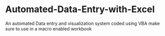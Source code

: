 # Automated-Data-Entry-with-Excel
An automated Data entry and visualization system coded using VBA
make sure to use in a macro enabled workbook
